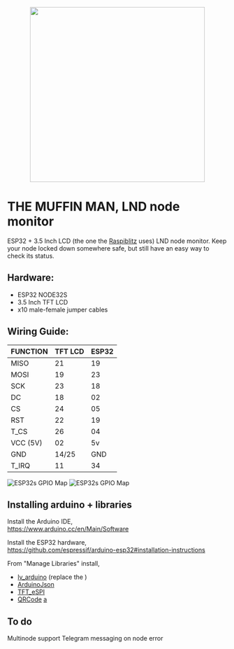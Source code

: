<p align="center"><img src="https://i.imgur.com/EZmCejT.png" width="400px"></p>

# THE MUFFIN MAN, LND node monitor

ESP32 + 3.5 Inch LCD (the one the <a href="https://github.com/rootzoll/raspiblitz">Raspiblitz</a> uses) LND node monitor. Keep your node locked down somewhere safe, but still have an easy way to check its status.

 ## Hardware:
* ESP32 NODE32S
* 3.5 Inch TFT LCD
* x10 male-female jumper cables


 ## Wiring Guide:

| FUNCTION  | TFT LCD | ESP32 |
| ------------- | ------------- | ------------- | 
| MISO  | 21  | 19  |
| MOSI  | 19  | 23  |
| SCK  | 23 | 18  |
| DC  | 18  | 02  |
| CS  | 24  | 05  |
| RST  | 22 | 19  |
| T_CS  | 26  | 04  |
| VCC (5V)  | 02  | 5v  |
| GND  | 14/25  | GND  |
| T_IRQ  | 11  | 34  |

![ESP32s GPIO Map](https://i.imgur.com/tYgD3eo.png)
![ESP32s GPIO Map](https://i.imgur.com/PLP3YBG.jpg)


## Installing arduino + libraries

Install the Arduino IDE,<br>
https://www.arduino.cc/en/Main/Software

Install the ESP32 hardware,<br>
https://github.com/espressif/arduino-esp32#installation-instructions

From "Manage Libraries" install,<br>
- <a href="https://github.com/lvgl/lv_arduino">lv_arduino</a> (replace the )
- <a href="https://github.com/bblanchon/ArduinoJson">ArduinoJson</a>
- <a href="https://github.com/Bodmer/TFT_eSPI">TFT_eSPI</a>
- <a href="https://github.com/ricmoo/QRCode">QRCode</a>
[a](https://i.imgur.com/mCfnhZN.png)

## To do
Multinode support
Telegram messaging on node error
